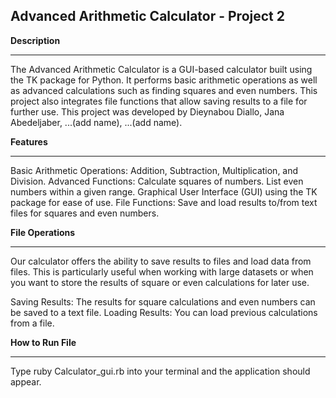 Advanced Arithmetic Calculator - Project 2
----

**Description**

---

The Advanced Arithmetic Calculator is a GUI-based calculator built using the TK package for Python. 
It performs basic arithmetic operations as well as advanced calculations such as finding squares and even numbers. 
This project also integrates file functions that allow saving results to a file for further use.
This project was developed by Dieynabou Diallo, Jana Abedeljaber, ...(add name), ...(add name).

**Features**

---

Basic Arithmetic Operations: Addition, Subtraction, Multiplication, and Division.
Advanced Functions:
Calculate squares of numbers.
List even numbers within a given range.
Graphical User Interface (GUI) using the TK package for ease of use.
File Functions: Save and load results to/from text files for squares and even numbers.

**File Operations**

---
Our calculator offers the ability to save results to files and load data from files. 
This is particularly useful when working with large datasets or when you want to store the results of square or even calculations for later use.

Saving Results: The results for square calculations and even numbers can be saved to a text file.
Loading Results: You can load previous calculations from a file.

**How to Run File**

---
Type ruby Calculator_gui.rb into your terminal and the application should appear.




